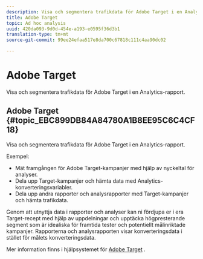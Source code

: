 ```yaml
---
description: Visa och segmentera trafikdata för Adobe Target i en Analytics-rapport.
title: Adobe Target
topic: Ad hoc analysis
uuid: 420da093-9d0d-454e-a193-e0595f36d3b1
translation-type: tm+mt
source-git-commit: 99ee24efaa517e8da700c67818c111c4aa90dc02

---
```



# Adobe Target

Visa och segmentera trafikdata för Adobe Target i en Analytics-rapport.

## Adobe Target {#topic_EBC899DB84A84780A1B8EE95C6C4CF18}

Visa och segmentera trafikdata för Adobe Target i en Analytics-rapport.

Exempel:

* Mät framgången för Adobe Target-kampanjer med hjälp av nyckeltal för analyser.
* Dela upp Target-kampanjer och hämta data med Analytics-konverteringsvariabler.
* Dela upp andra rapporter och analysrapporter med Target-kampanjer och hämta trafikdata.

Genom att utnyttja data i rapporter och analyser kan ni fördjupa er i era Target-recept med hjälp av uppdelningar och upptäcka högpresterande segment som är idealiska för framtida tester och potentiellt målinriktade kampanjer. Rapporterna och analysrapporten visar konverteringsdata i stället för målets konverteringsdata.

Mer information finns i hjälpsystemet för [Adobe Target](https://marketing.adobe.com/resources/help/en_US/target/) .
